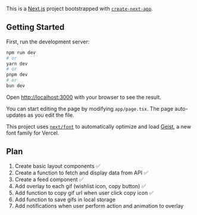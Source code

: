 This is a [Next.js](https://nextjs.org) project bootstrapped with [`create-next-app`](https://nextjs.org/docs/app/api-reference/cli/create-next-app).

## Getting Started

First, run the development server:

```bash
npm run dev
# or
yarn dev
# or
pnpm dev
# or
bun dev
```

Open [http://localhost:3000](http://localhost:3000) with your browser to see the result.

You can start editing the page by modifying `app/page.tsx`. The page auto-updates as you edit the file.

This project uses [`next/font`](https://nextjs.org/docs/app/building-your-application/optimizing/fonts) to automatically optimize and load [Geist](https://vercel.com/font), a new font family for Vercel.

## Plan

1. Create basic layout components ✅
2. Create a function to fetch and display data from API ✅
3. Create a feed component ✅
4. Add overlay to each gif (wishlist icon, copy button) ✅
5. Add function to copy gif url when user click copy icon ✅
6. Add function to save gifs in local storage
7. Add notifications when user perform action and animation to overlay
